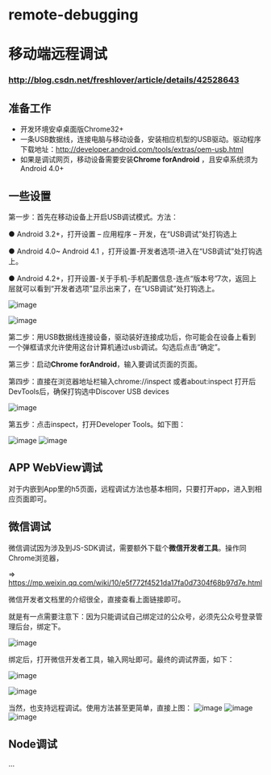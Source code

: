 # remote-debugging
# 移动端远程调试

### http://blog.csdn.net/freshlover/article/details/42528643

## 准备工作
- 开发环境安卓桌面版Chrome32+
- 一条USB数据线，连接电脑与移动设备，安装相应机型的USB驱动。驱动程序下载地址：http://developer.android.com/tools/extras/oem-usb.html
- 如果是调试网页，移动设备需要安装**Chrome forAndroid** ，且安卓系统须为Android 4.0+

## 一些设置
第一步：首先在移动设备上开启USB调试模式。方法：

● Android 3.2+，打开设置 – 应用程序 – 开发，在“USB调试”处打钩选上

● Android 4.0~ Android 4.1 ，打开设置-开发者选项-进入在“USB调试”处打钩选上。

● Android 4.2+，打开设置-关于手机-手机配置信息-连点“版本号”7次，返回上层就可以看到“开发者选项”显示出来了，在“USB调试”处打钩选上。

![image](D:ss1-1.png)

![image](D:ss1-2.png)


第二步：用USB数据线连接设备，驱动装好连接成功后，你可能会在设备上看到一个弹框请求允许使用这台计算机通过usb调试。勾选后点击“确定”。

第三步：启动**Chrome forAndroid**，输入要调试页面的页面。

第四步：直接在浏览器地址栏输入chrome://inspect 或者about:inspect
打开后DevTools后，确保打钩选中Discover USB devices

![image](D:ss11-2.png)

第五步：点击inspect，打开Developer Tools。如下图：

![image](D:ss111-4.png)
![image](D:ss111-1.png)


## APP WebView调试
对于内嵌到App里的h5页面，远程调试方法也基本相同，只要打开app，进入到相应页面即可。



## 微信调试
微信调试因为涉及到JS-SDK调试，需要额外下载个**微信开发者工具**。操作同Chrome浏览器，

=> https://mp.weixin.qq.com/wiki/10/e5f772f4521da17fa0d7304f68b97d7e.html

微信开发者文档里的介绍很全，直接查看上面链接即可。


就是有一点需要注意下：因为只能调试自己绑定过的公众号，必须先公众号登录管理后台，绑定下。

![image](D:weChat-1.png)

绑定后，打开微信开发者工具，输入网址即可。最终的调试界面，如下：

![image](D:weChat-2.png)

![image](D:weChat-3.png)

当然，也支持远程调试。使用方法甚至更简单，直接上图：
![image](D:weChat-4.png)
![image](D:weChat-5.png)
![image](D:weChat-6.png)


## Node调试
...







